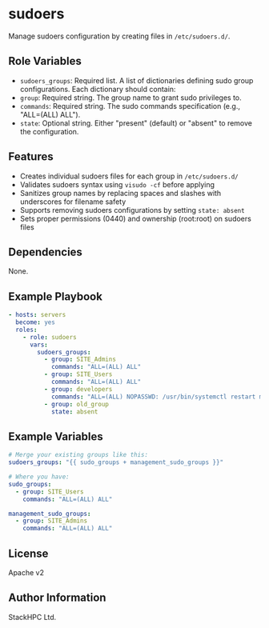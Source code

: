 # sudoers

Manage sudoers configuration by creating files in `/etc/sudoers.d/`.

## Role Variables

  - `sudoers_groups`: Required list. A list of dictionaries defining sudo group configurations. Each dictionary should contain:
  - `group`: Required string. The group name to grant sudo privileges to.
  - `commands`: Required string. The sudo commands specification (e.g., "ALL=(ALL) ALL").
  - `state`: Optional string. Either "present" (default) or "absent" to remove the configuration.

## Features

  - Creates individual sudoers files for each group in `/etc/sudoers.d/`
  - Validates sudoers syntax using `visudo -cf` before applying
  - Sanitizes group names by replacing spaces and slashes with underscores for filename safety
  - Supports removing sudoers configurations by setting `state: absent`
  - Sets proper permissions (0440) and ownership (root:root) on sudoers files

## Dependencies

None.

## Example Playbook

```yaml
- hosts: servers
  become: yes
  roles:
    - role: sudoers
      vars:
        sudoers_groups:
          - group: SITE_Admins
            commands: "ALL=(ALL) ALL"
          - group: SITE_Users
            commands: "ALL=(ALL) ALL"
          - group: developers
            commands: "ALL=(ALL) NOPASSWD: /usr/bin/systemctl restart myapp"
          - group: old_group
            state: absent
```

## Example Variables

```yaml
# Merge your existing groups like this:
sudoers_groups: "{{ sudo_groups + management_sudo_groups }}"

# Where you have:
sudo_groups:
  - group: SITE_Users
    commands: "ALL=(ALL) ALL"

management_sudo_groups:
  - group: SITE_Admins
    commands: "ALL=(ALL) ALL"
```

## License

Apache v2

## Author Information

StackHPC Ltd.
